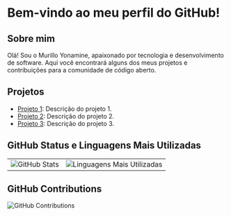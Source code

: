 # Bem-vindo ao meu perfil do GitHub!

## Sobre mim

Olá! Sou o Murillo Yonamine, apaixonado por tecnologia e desenvolvimento de software. Aqui você encontrará alguns dos meus projetos e contribuições para a comunidade de código aberto.

## Projetos

- [Projeto 1](link_projeto1): Descrição do projeto 1.
- [Projeto 2](link_projeto2): Descrição do projeto 2.
- [Projeto 3](link_projeto3): Descrição do projeto 3.

## GitHub Status e Linguagens Mais Utilizadas
<table>
  <tr>
    <td valign="top">
      <img src="https://github-readme-stats.vercel.app/api?username=MurilloYonamine&show_icons=true&theme=tokyonight" alt="GitHub Stats" />
    </td>
    <td valign="top">
      <img src="https://github-readme-stats.vercel.app/api/top-langs/?username=MurilloYonamine&theme=tokyonight" alt="Linguagens Mais Utilizadas" />
    </td>
  </tr>
</table>

## GitHub Contributions

![GitHub Contributions](https://github-readme-streak-stats.herokuapp.com/?user=MurilloYonamine&theme=tokyonight)

